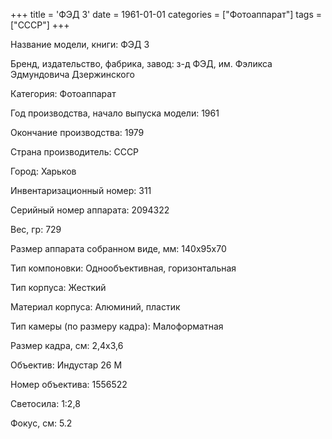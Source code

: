 +++
title = 'ФЭД 3'
date = 1961-01-01
categories = ["Фотоаппарат"]
tags = ["СССР"]
+++

Название модели, книги: ФЭД 3

Бренд, издательство, фабрика, завод: з-д ФЭД, им. Фэликса Эдмундовича Дзержинского

Категория: Фотоаппарат

Год производства, начало выпуска модели: 1961

Окончание производства: 1979

Страна производитель: СССР

Город: Харьков

Инвентаризационный номер: 311

Серийный номер аппарата: 2094322

Вес, гр: 729

Размер аппарата  собранном виде, мм: 140х95х70

Тип компоновки: Однообъективная, горизонтальная

Тип корпуса: Жесткий

Материал корпуса: Алюминий, пластик

Тип камеры (по размеру кадра): Малоформатная

Размер кадра, см: 2,4х3,6

Объектив: Индустар 26 М

Номер объектива: 1556522

Светосила: 1:2,8

Фокус, см: 5.2

